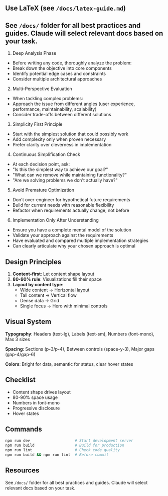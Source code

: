 ## Use LaTeX (see `/docs/latex-guide.md`)

## See `/docs/` folder for all best practices and guides. Claude will select relevant docs based on your task.

1. Deep Analysis Phase
- Before writing any code, thoroughly analyze the problem:
- Break down the objective into core components
- Identify potential edge cases and constraints
- Consider multiple architectural approaches

2. Multi-Perspective Evaluation
- When tackling complex problems:
- Approach the issue from different angles (user experience, performance, maintainability, scalability)
- Consider trade-offs between different solutions

3. Simplicity First Principle

- Start with the simplest solution that could possibly work
- Add complexity only when proven necessary
- Prefer clarity over cleverness in implementation

4. Continuous Simplification Check
- At each decision point, ask:
- "Is this the simplest way to achieve our goal?"
- "What can we remove while maintaining functionality?"
- "Are we solving problems we don't actually have?"

5. Avoid Premature Optimization
- Don't over-engineer for hypothetical future requirements
- Build for current needs with reasonable flexibility
- Refactor when requirements actually change, not before

6. Implementation Only After Understanding
- Ensure you have a complete mental model of the solution
- Validate your approach against the requirements
- Have evaluated and compared multiple implementation strategies
- Can clearly articulate why your chosen approach is optimal



## Design Principles

1. **Content-first**: Let content shape layout
2. **80-90% rule**: Visualizations fill their space
3. **Layout by content type**:
   - Wide content → Horizontal layout
   - Tall content → Vertical flow
   - Dense data → Grid
   - Single focus → Hero with minimal controls

## Visual System

**Typography**: Headers (text-lg), Labels (text-sm), Numbers (font-mono), Max 3 sizes

**Spacing**: Sections (p-3/p-4), Between controls (space-y-3), Major gaps (gap-4/gap-6)

**Colors**: Bright for data, semantic for status, clear hover states


## Checklist
- Content shape drives layout
- 80-90% space usage
- Numbers in font-mono
- Progressive disclosure
- Hover states

## Commands
```bash
npm run dev                    # Start development server
npm run build                  # Build for production
npm run lint                   # Check code quality
npm run build && npm run lint  # Before commit
```

## Resources
See `/docs/` folder for all best practices and guides. Claude will select relevant docs based on your task.
